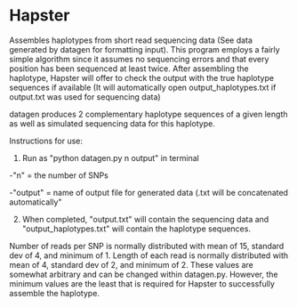 # Hapster
Assembles haplotypes from short read sequencing data (See data generated by datagen for formatting input). This program employs a fairly simple algorithm since it assumes no sequencing errors and that every position has been sequenced at least twice. After assembling the haplotype, Hapster will offer to check the output with the true haplotype sequences if available (It will automatically open output_haplotypes.txt if output.txt was used for sequencing data)

datagen produces 2 complementary haplotype sequences of a given length as well as simulated sequencing data for this haplotype. 

Instructions for use:

1. Run as "python datagen.py n output" in terminal

  -"n" = the number of SNPs

  -"output" = name of output file for generated data (.txt will be concatenated automatically"

2. When completed, "output.txt" will contain the sequencing data and "output_haplotypes.txt" will contain the haplotype sequences. 

Number of reads per SNP is normally distributed with mean of 15, standard dev of 4, and minimum of 1. Length of each read is normally distributed with mean of 4, standard dev of 2, and minimum of 2. These values are somewhat arbitrary and can be changed within datagen.py. However, the minimum values are the least that is required for Hapster to successfully assemble the haplotype. 

